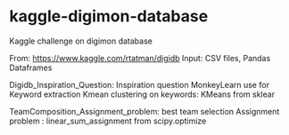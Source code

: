 # kaggle-digimon-database
Kaggle challenge on digimon database

From: https://www.kaggle.com/rtatman/digidb
Input: CSV files, Pandas Dataframes

Digidb_Inspiration_Question: 
Inspiration question
MonkeyLearn use for Keyword extraction
Kmean clustering on keywords: KMeans from sklear

TeamComposition_Assignment_problem:
best team selection
Assignment problem : linear_sum_assignment from scipy.optimize 

